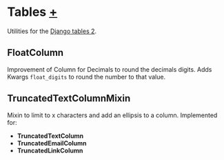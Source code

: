 # Tables [+](/app/tables.py)

Utilities for the [Django tables 2](../../configuration/libraries/django_tables2.md).

## FloatColumn

Improvement of Column for Decimals to round the decimals digits.
Adds Kwargs `float_digits` to round the number to that value.

## TruncatedTextColumnMixin

Mixin to limit to x characters and add an ellipsis to a column.
Implemented for:

- **TruncatedTextColumn**
- **TruncatedEmailColumn**
- **TruncatedLinkColumn**
